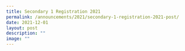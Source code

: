```yaml
---
title: Secondary 1 Registration 2021
permalink: /announcements/2021/secondary-1-registration-2021-post/
date: 2021-12-01
layout: post
description: ""
image: ""
---
```

